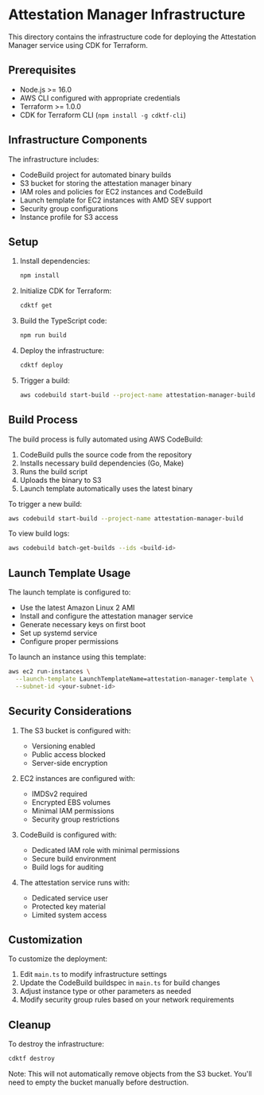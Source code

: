 # Attestation Manager Infrastructure

This directory contains the infrastructure code for deploying the Attestation Manager service using CDK for Terraform.

## Prerequisites

- Node.js >= 16.0
- AWS CLI configured with appropriate credentials
- Terraform >= 1.0.0
- CDK for Terraform CLI (`npm install -g cdktf-cli`)

## Infrastructure Components

The infrastructure includes:
- CodeBuild project for automated binary builds
- S3 bucket for storing the attestation manager binary
- IAM roles and policies for EC2 instances and CodeBuild
- Launch template for EC2 instances with AMD SEV support
- Security group configurations
- Instance profile for S3 access

## Setup

1. Install dependencies:
   ```bash
   npm install
   ```

2. Initialize CDK for Terraform:
   ```bash
   cdktf get
   ```

3. Build the TypeScript code:
   ```bash
   npm run build
   ```

4. Deploy the infrastructure:
   ```bash
   cdktf deploy
   ```

5. Trigger a build:
   ```bash
   aws codebuild start-build --project-name attestation-manager-build
   ```

## Build Process

The build process is fully automated using AWS CodeBuild:

1. CodeBuild pulls the source code from the repository
2. Installs necessary build dependencies (Go, Make)
3. Runs the build script
4. Uploads the binary to S3
5. Launch template automatically uses the latest binary

To trigger a new build:
```bash
aws codebuild start-build --project-name attestation-manager-build
```

To view build logs:
```bash
aws codebuild batch-get-builds --ids <build-id>
```

## Launch Template Usage

The launch template is configured to:
- Use the latest Amazon Linux 2 AMI
- Install and configure the attestation manager service
- Generate necessary keys on first boot
- Set up systemd service
- Configure proper permissions

To launch an instance using this template:

```bash
aws ec2 run-instances \
  --launch-template LaunchTemplateName=attestation-manager-template \
  --subnet-id <your-subnet-id>
```

## Security Considerations

1. The S3 bucket is configured with:
   - Versioning enabled
   - Public access blocked
   - Server-side encryption

2. EC2 instances are configured with:
   - IMDSv2 required
   - Encrypted EBS volumes
   - Minimal IAM permissions
   - Security group restrictions

3. CodeBuild is configured with:
   - Dedicated IAM role with minimal permissions
   - Secure build environment
   - Build logs for auditing

4. The attestation service runs with:
   - Dedicated service user
   - Protected key material
   - Limited system access

## Customization

To customize the deployment:

1. Edit `main.ts` to modify infrastructure settings
2. Update the CodeBuild buildspec in `main.ts` for build changes
3. Adjust instance type or other parameters as needed
4. Modify security group rules based on your network requirements

## Cleanup

To destroy the infrastructure:
```bash
cdktf destroy
```

Note: This will not automatically remove objects from the S3 bucket. You'll need to empty the bucket manually before destruction. 